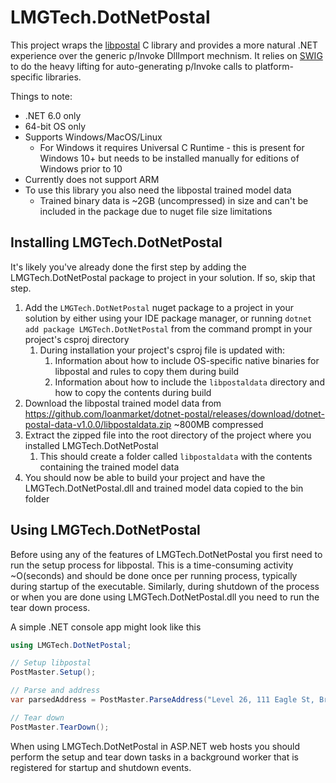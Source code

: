 # LMGTech.DotNetPostal

This project wraps the [libpostal](https://github.com/openvenues/libpostal) C library and provides a more natural .NET experience over the generic p/Invoke DllImport mechnism. It relies on [SWIG](https://www.swig.org) to do the heavy lifting for auto-generating p/Invoke calls to platform-specific libraries.

Things to note:

* .NET 6.0 only
* 64-bit OS only
* Supports Windows/MacOS/Linux
    * For Windows it requires Universal C Runtime - this is present for Windows 10+ but needs to be installed manually for editions of Windows prior to 10
* Currently does not support ARM
* To use this library you also need the libpostal trained model data
    * Trained binary data is ~2GB (uncompressed) in size and can't be included in the package due to nuget file size limitations

## Installing LMGTech.DotNetPostal

It's likely you've already done the first step by adding the LMGTech.DotNetPostal package to project in your solution. If so, skip that step.

1. Add the `LMGTech.DotNetPostal` nuget package to a project in your solution by either using your IDE package manager, or running `dotnet add package LMGTech.DotNetPostal` from the command prompt in your project's csproj directory
   1. During installation your project's csproj file is updated with:
      1. Information about how to include OS-specific native binaries for libpostal and rules to copy them during build
      2. Information about how to include the `libpostaldata` directory and how to copy the contents during build
2. Download the libpostal trained model data from https://github.com/loanmarket/dotnet-postal/releases/download/dotnet-postal-data-v1.0.0/libpostaldata.zip ~800MB compressed
3. Extract the zipped file into the root directory of the project where you installed LMGTech.DotNetPostal
   1. This should create a folder called `libpostaldata` with the contents containing the trained model data
4. You should now be able to build your project and have the LMGTech.DotNetPostal.dll and trained model data copied to the bin folder

## Using LMGTech.DotNetPostal

Before using any of the features of LMGTech.DotNetPostal you first need to run the setup process for libpostal. This is a time-consuming activity ~O(seconds) and should be done once per running process, typically during startup of the executable.
Similarly, during shutdown of the process or when you are done using LMGTech.DotNetPostal.dll you need to run the tear down process.

A simple .NET console app might look like this

```csharp
using LMGTech.DotNetPostal;

// Setup libpostal
PostMaster.Setup();

// Parse and address
var parsedAddress = PostMaster.ParseAddress("Level 26, 111 Eagle St, Brisbane QLD 4000, Australia");

// Tear down
PostMaster.TearDown();
```

When using LMGTech.DotNetPostal in ASP.NET web hosts you should perform the setup and tear down tasks in a background worker that is registered for startup and shutdown events.